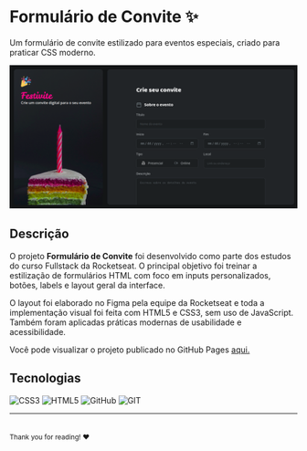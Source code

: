 <h1>Formulário de Convite ✨</h1>

<p>Um formulário de convite estilizado para eventos especiais, criado para praticar CSS moderno.</p>
<img src="./assets/printscreen-formulario.png" alt="Printscreen do formulário de convite">

<h2>Descrição</h2>

<p>O projeto <strong>Formulário de Convite</strong> foi desenvolvido como parte dos estudos do curso Fullstack da Rocketseat. O principal objetivo foi treinar a estilização de formulários HTML com foco em inputs personalizados, botões, labels e layout geral da interface.</p>

<p>O layout foi elaborado no Figma pela equipe da Rocketseat e toda a implementação visual foi feita com HTML5 e CSS3, sem uso de JavaScript. Também foram aplicadas práticas modernas de usabilidade e acessibilidade.</p>

<p>Você pode visualizar o projeto publicado no GitHub Pages <a href="https://annabeatrizpereira.github.io/formulario-convite/">aqui.</a></p>

<h2>Tecnologias</h2>

![CSS3](https://img.shields.io/badge/css3-%231572B6.svg?style=for-the-badge&logo=css3&logoColor=white)
![HTML5](https://img.shields.io/badge/html5-%23E34F26.svg?style=for-the-badge&logo=html5&logoColor=white)
![GitHub](https://img.shields.io/badge/GitHub-%23121011.svg?style=for-the-badge&logo=github&logoColor=white)
![GIT](https://img.shields.io/badge/Git-fc6d26?style=for-the-badge&logo=git&logoColor=white)

<hr>
<br>
<small>Thank you for reading! ❤️</small>
